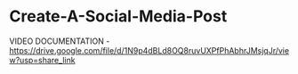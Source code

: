 # Create-A-Social-Media-Post

VIDEO DOCUMENTATION - https://drive.google.com/file/d/1N9p4dBLd8OQ8ruvUXPfPhAbhrJMsjqJr/view?usp=share_link
